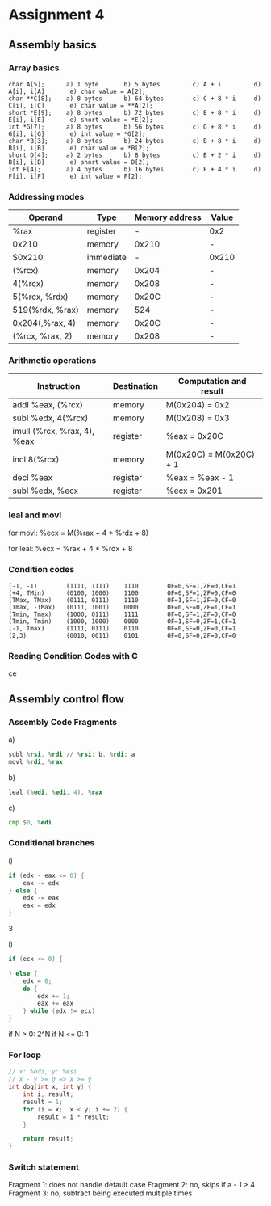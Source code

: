# Assignment 4

## Assembly basics

### Array basics

```
char A[5];      a) 1 byte       b) 5 bytes         c) A + i         d) A[i], i[A]       e) char value = A[2];
char **C[8];    a) 8 bytes      b) 64 bytes        c) C + 8 * i     d) C[i], i[C]       e) char value = **A[2];
short *E[9];    a) 8 bytes      b) 72 bytes        c) E + 8 * i     d) E[i], i[E]       e) short value = *E[2];
int *G[7];      a) 8 bytes      b) 56 bytes        c) G + 8 * i     d) G[i], i[G]       e) int value = *G[2];
char *B[3];     a) 8 bytes      b) 24 bytes        c) B + 8 * i     d) B[i], i[B]       e) char value = *B[2];
short D[4];     a) 2 bytes      b) 8 bytes         c) B + 2 * i     d) B[i], i[B]       e) short value = D[2];
int F[4];       a) 4 bytes      b) 16 bytes        c) F + 4 * i     d) F[i], i[F]       e) int value = F[2];
```

### Addressing modes

| Operand         | Type      | Memory address | Value |
| --------------- | --------- | -------------- | ----- |
| %rax            | register  | -              | 0x2   |
| 0x210           | memory    | 0x210          | -     |
| $0x210          | immediate | -              | 0x210 |
| (%rcx)          | memory    | 0x204          | -     |
| 4(%rcx)         | memory    | 0x208          | -     |
| 5(%rcx, %rdx)   | memory    | 0x20C          | -     |
| 519(%rdx, %rax) | memory    | 524            | -     |
| 0x204(,%rax, 4) | memory    | 0x20C          | -     |
| (%rcx, %rax, 2) | memory    | 0x208          | -     |

### Arithmetic operations

| Instruction                 | Destination | Computation and result  |
| --------------------------- | ----------- | ----------------------- |
| addl %eax, (%rcx)           | memory      | M(0x204) = 0x2          |
| subl %edx, 4(%rcx)          | memory      | M(0x208) = 0x3          |
| imull (%rcx, %rax, 4), %eax | register    | %eax = 0x20C            |
| incl 8(%rcx)                | memory      | M(0x20C) = M(0x20C) + 1 |
| decl %eax                   | register    | %eax = %eax - 1         |
| subl %edx, %ecx             | register    | %ecx = 0x201            |

### leal and movl

for movl: %ecx = M(%rax + 4 * %rdx + 8)

for leal: %ecx = %rax + 4 * %rdx + 8

### Condition codes

```
(-1, -1)        (1111, 1111)    1110        OF=0,SF=1,ZF=0,CF=1
(+4, TMin)      (0100, 1000)    1100        OF=0,SF=1,ZF=0,CF=0
(TMax, TMax)    (0111, 0111)    1110        OF=1,SF=1,ZF=0,CF=0
(Tmax, -TMax)   (0111, 1001)    0000        OF=0,SF=0,ZF=1,CF=1  
(Tmin, Tmax)    (1000, 0111)    1111        OF=0,SF=1,ZF=0,CF=0
(Tmin, Tmin)    (1000, 1000)    0000        OF=1,SF=0,ZF=1,CF=1
(-1, Tmax)      (1111, 0111)    0110        OF=0,SF=0,ZF=0,CF=1
(2,3)           (0010, 0011)    0101        OF=0,SF=0,ZF=0,CF=0
```

### Reading Condition Codes with C

ce

## Assembly control flow

### Assembly Code Fragments

a)

```asm
subl %rsi, %rdi // %rsi: b, %rdi: a
movl %rdi, %rax
```

b)

```asm
leal (%edi, %edi, 4), %rax
```

c)

```asm
cmp $0, %edi
```

### Conditional branches

i)

```c
if (edx - eax <= 0) {
    eax -= edx
} else {
    edx -= eax
    eax = edx
}
```

3

i)

```c
if (ecx <= 0) {

} else {
    edx = 0;
    do {
        edx += 1;
        eax += eax
    } while (edx != ecx)
}
```

if N > 0: 2^N
if N <= 0: 1

### For loop

```c
// x: %edi, y: %esi
// x - y >= 0 => x >= y
int dog(int x, int y) {
    int i, result;
    result = 1;
    for (i = x;  x < y; i += 2) {
        result = i * result;
    }

    return result;
}
```

### Switch statement

Fragment 1: does not handle default case
Fragment 2: no, skips if a - 1 > 4
Fragment 3: no, subtract being executed multiple times
